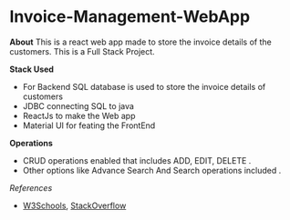 # Invoice-Management-WebApp

**About**
This is a react web app made to store the invoice details of the customers.
This is a Full Stack Project.

**Stack Used**
- For Backend SQL database is used to store the invoice details of customers
- JDBC connecting SQL to java 
- ReactJs to make the Web app
- Material UI for feating the FrontEnd

**Operations**
- CRUD operations enabled that includes ADD, EDIT, DELETE .
- Other options like Advance Search And Search operations included . 

*References*
- [W3Schools](https://www.w3schools.com/), [StackOverflow](https://stackoverflow.com/) 
